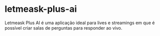 # letmeask-plus-ai
Letmeask Plus AI é uma aplicação ideal para lives e streamings em que é possível criar salas de perguntas para responder ao vivo.
